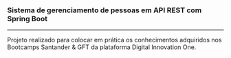 ### Sistema de gerenciamento de pessoas em API REST com Spring Boot
--------------------------------------------------
Projeto realizado para colocar em prática os conhecimentos adquiridos nos Bootcamps Santander & GFT da plataforma Digital Innovation One.
